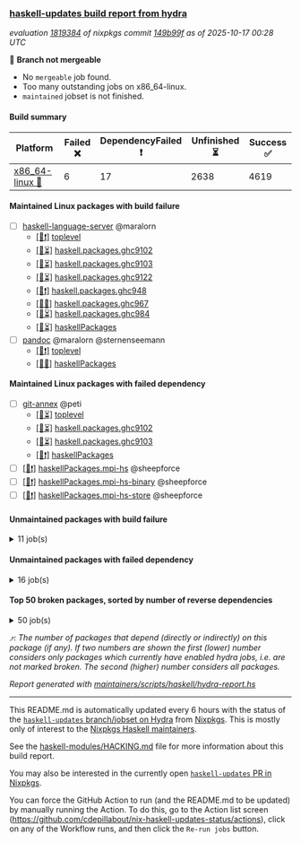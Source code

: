 ### [haskell-updates build report from hydra](https://hydra.nixos.org/jobset/nixpkgs/haskell-updates)
*evaluation [1819384](https://hydra.nixos.org/eval/1819384) of nixpkgs commit [149b99f](https://github.com/NixOS/nixpkgs/commits/149b99fab042a3c72b3f40f07c8db170f703e380) as of 2025-10-17 00:28 UTC*

🔴 **Branch not mergeable**
  * No `mergeable` job found.
  * Too many outstanding jobs on x86_64-linux.
  * `maintained` jobset is not finished.

#### Build summary

 | Platform | Failed ❌ | DependencyFailed ❗ | Unfinished ⏳ | Success ✅ | 
 | --- | --- | --- | --- | --- | 
 | [x86_64-linux 🐧](https://hydra.nixos.org/eval/1819384?filter=.x86_64-linux) | 6 | 17 | 2638 | 4619 | 
#### Maintained Linux packages with build failure
- [ ] [haskell-language-server](https://hydra.nixos.org/eval/1819384?filter=haskell-language-server) @maralorn
  - [[🐧❗]](https://hydra.nixos.org/build/310154686) [toplevel](https://hydra.nixos.org/eval/1819384?filter=haskell-language-server)
  - [[🐧⏳]](https://hydra.nixos.org/build/310154653) [haskell.packages.ghc9102](https://hydra.nixos.org/eval/1819384?filter=haskell.packages.ghc9102.haskell-language-server)
  - [[🐧⏳]](https://hydra.nixos.org/build/310154606) [haskell.packages.ghc9103](https://hydra.nixos.org/eval/1819384?filter=haskell.packages.ghc9103.haskell-language-server)
  - [[🐧⏳]](https://hydra.nixos.org/build/310154849) [haskell.packages.ghc9122](https://hydra.nixos.org/eval/1819384?filter=haskell.packages.ghc9122.haskell-language-server)
  - [[🐧❗]](https://hydra.nixos.org/build/310154958) [haskell.packages.ghc948](https://hydra.nixos.org/eval/1819384?filter=haskell.packages.ghc948.haskell-language-server)
  - [[🐧❌]](https://hydra.nixos.org/build/310155631) [haskell.packages.ghc967](https://hydra.nixos.org/eval/1819384?filter=haskell.packages.ghc967.haskell-language-server)
  - [[🐧⏳]](https://hydra.nixos.org/build/310155942) [haskell.packages.ghc984](https://hydra.nixos.org/eval/1819384?filter=haskell.packages.ghc984.haskell-language-server)
  - [[🐧⏳]](https://hydra.nixos.org/build/310157709) [haskellPackages](https://hydra.nixos.org/eval/1819384?filter=haskellPackages.haskell-language-server)
- [ ] [pandoc](https://hydra.nixos.org/eval/1819384?filter=pandoc) @maralorn @sternenseemann
  - [[🐧❗]](https://hydra.nixos.org/build/310161825) [toplevel](https://hydra.nixos.org/eval/1819384?filter=pandoc)
  - [[🐧❌]](https://hydra.nixos.org/build/310159410) [haskellPackages](https://hydra.nixos.org/eval/1819384?filter=haskellPackages.pandoc)
#### Maintained Linux packages with failed dependency
- [ ] [git-annex](https://hydra.nixos.org/eval/1819384?filter=git-annex) @peti
  - [[🐧⏳]](https://hydra.nixos.org/build/310154568) [toplevel](https://hydra.nixos.org/eval/1819384?filter=git-annex)
  - [[🐧⏳]](https://hydra.nixos.org/build/310154621) [haskell.packages.ghc9102](https://hydra.nixos.org/eval/1819384?filter=haskell.packages.ghc9102.git-annex)
  - [[🐧⏳]](https://hydra.nixos.org/build/310154567) [haskell.packages.ghc9103](https://hydra.nixos.org/eval/1819384?filter=haskell.packages.ghc9103.git-annex)
  - [[🐧❗]](https://hydra.nixos.org/build/310157329) [haskellPackages](https://hydra.nixos.org/eval/1819384?filter=haskellPackages.git-annex)
- [ ] [[🐧❗]](https://hydra.nixos.org/build/310159047) [haskellPackages.mpi-hs](https://hydra.nixos.org/eval/1819384?filter=haskellPackages.mpi-hs) @sheepforce
- [ ] [[🐧❗]](https://hydra.nixos.org/build/310159048) [haskellPackages.mpi-hs-binary](https://hydra.nixos.org/eval/1819384?filter=haskellPackages.mpi-hs-binary) @sheepforce
- [ ] [[🐧❗]](https://hydra.nixos.org/build/310159052) [haskellPackages.mpi-hs-store](https://hydra.nixos.org/eval/1819384?filter=haskellPackages.mpi-hs-store) @sheepforce
#### Unmaintained packages with build failure
<details><summary>11 job(s) </summary>

- [ ] [[🐧❌]](https://hydra.nixos.org/build/310157970) [haskellPackages.hs-opentelemetry-api](https://hydra.nixos.org/eval/1819384?filter=haskellPackages.hs-opentelemetry-api)  ⤴️ 21 | 32
- [ ] [[🐧❌]](https://hydra.nixos.org/build/310156138) [haskellPackages.cmark-gfm-lens](https://hydra.nixos.org/eval/1819384?filter=haskellPackages.cmark-gfm-lens) 
- [ ] [ghc-lib](https://hydra.nixos.org/eval/1819384?filter=ghc-lib) 
  - [[🐧⏳]](https://hydra.nixos.org/build/310154521) [haskell.packages.ghc9102](https://hydra.nixos.org/eval/1819384?filter=haskell.packages.ghc9102.ghc-lib)
  - [[🐧✅]](https://hydra.nixos.org/build/310154545) [haskell.packages.ghc9103](https://hydra.nixos.org/eval/1819384?filter=haskell.packages.ghc9103.ghc-lib)
  - [[🐧✅]](https://hydra.nixos.org/build/310154571) [haskell.packages.ghc9122](https://hydra.nixos.org/eval/1819384?filter=haskell.packages.ghc9122.ghc-lib)
  - [[🐧⏳]](https://hydra.nixos.org/build/310154586) [haskell.packages.ghc948](https://hydra.nixos.org/eval/1819384?filter=haskell.packages.ghc948.ghc-lib)
  - [[🐧❌]](https://hydra.nixos.org/build/310154614) [haskell.packages.ghc967](https://hydra.nixos.org/eval/1819384?filter=haskell.packages.ghc967.ghc-lib)
  - [[🐧⏳]](https://hydra.nixos.org/build/310154640) [haskell.packages.ghc984](https://hydra.nixos.org/eval/1819384?filter=haskell.packages.ghc984.ghc-lib)
  - [[🐧⏳]](https://hydra.nixos.org/build/310157209) [haskellPackages](https://hydra.nixos.org/eval/1819384?filter=haskellPackages.ghc-lib)
- [ ] [[🐧❌]](https://hydra.nixos.org/build/310158731) [haskellPackages.log](https://hydra.nixos.org/eval/1819384?filter=haskellPackages.log) 
</details>

#### Unmaintained packages with failed dependency
<details><summary>16 job(s) </summary>

- [ ] [[🐧❗]](https://hydra.nixos.org/build/310157986) [haskellPackages.hs-opentelemetry-propagator-datadog](https://hydra.nixos.org/eval/1819384?filter=haskellPackages.hs-opentelemetry-propagator-datadog)  ⤴️ 4 | 12
- [ ] [[🐧❗]](https://hydra.nixos.org/build/310159427) [haskellPackages.pandoc-lua-engine](https://hydra.nixos.org/eval/1819384?filter=haskellPackages.pandoc-lua-engine)  ⤴️ 0 | 1
- [ ] [[🐧❗]](https://hydra.nixos.org/build/310157053) [haskellPackages.foma](https://hydra.nixos.org/eval/1819384?filter=haskellPackages.foma) 
- [ ] [ghc-tags](https://hydra.nixos.org/eval/1819384?filter=ghc-tags) 
  - [[🐧⏳]](https://hydra.nixos.org/build/310154565) [haskell.packages.ghc9102](https://hydra.nixos.org/eval/1819384?filter=haskell.packages.ghc9102.ghc-tags)
  - [[🐧⏳]](https://hydra.nixos.org/build/310154551) [haskell.packages.ghc9103](https://hydra.nixos.org/eval/1819384?filter=haskell.packages.ghc9103.ghc-tags)
  - [[🐧⏳]](https://hydra.nixos.org/build/310154596) [haskell.packages.ghc948](https://hydra.nixos.org/eval/1819384?filter=haskell.packages.ghc948.ghc-tags)
  - [[🐧❗]](https://hydra.nixos.org/build/310154643) [haskell.packages.ghc967](https://hydra.nixos.org/eval/1819384?filter=haskell.packages.ghc967.ghc-tags)
  - [[🐧⏳]](https://hydra.nixos.org/build/310157226) [haskellPackages](https://hydra.nixos.org/eval/1819384?filter=haskellPackages.ghc-tags)
- [ ] [[🐧❗]](https://hydra.nixos.org/build/310157691) [haskellPackages.hakyll-alectryon](https://hydra.nixos.org/eval/1819384?filter=haskellPackages.hakyll-alectryon) 
- [ ] [[🐧❗]](https://hydra.nixos.org/build/310157668) [haskellPackages.hakyll-shakespeare](https://hydra.nixos.org/eval/1819384?filter=haskellPackages.hakyll-shakespeare) 
- [ ] [[🐧❗]](https://hydra.nixos.org/build/310157991) [haskellPackages.hs-opentelemetry-instrumentation-hspec](https://hydra.nixos.org/eval/1819384?filter=haskellPackages.hs-opentelemetry-instrumentation-hspec) 
- [ ] [[🐧❗]](https://hydra.nixos.org/build/310157998) [haskellPackages.hs-opentelemetry-instrumentation-http-client](https://hydra.nixos.org/eval/1819384?filter=haskellPackages.hs-opentelemetry-instrumentation-http-client) 
- [ ] [[🐧❗]](https://hydra.nixos.org/build/310158014) [haskellPackages.hs-opentelemetry-instrumentation-yesod](https://hydra.nixos.org/eval/1819384?filter=haskellPackages.hs-opentelemetry-instrumentation-yesod) 
- [ ] [[🐧❗]](https://hydra.nixos.org/build/310159421) [haskellPackages.pandoc-server](https://hydra.nixos.org/eval/1819384?filter=haskellPackages.pandoc-server) 
- [ ] [[🐧❗]](https://hydra.nixos.org/build/310160517) [haskellPackages.snaplet-i18n](https://hydra.nixos.org/eval/1819384?filter=haskellPackages.snaplet-i18n) 
</details>

#### Top 50 broken packages, sorted by number of reverse dependencies
<details><summary>50 job(s) </summary>

[haskell98](https://packdeps.haskellers.com/reverse/haskell98) ⤴️ 152  
[failure](https://packdeps.haskellers.com/reverse/failure) ⤴️ 72  
[enumerator](https://packdeps.haskellers.com/reverse/enumerator) ⤴️ 56  
[util](https://packdeps.haskellers.com/reverse/util) ⤴️ 49  
[derive](https://packdeps.haskellers.com/reverse/derive) ⤴️ 48  
[connection](https://packdeps.haskellers.com/reverse/connection) ⤴️ 47  
[fclabels](https://packdeps.haskellers.com/reverse/fclabels) ⤴️ 47  
[accelerate](https://packdeps.haskellers.com/reverse/accelerate) ⤴️ 42  
[syb-with-class](https://packdeps.haskellers.com/reverse/syb-with-class) ⤴️ 42  
[MonadCatchIO-transformers](https://packdeps.haskellers.com/reverse/MonadCatchIO-transformers) ⤴️ 41  
[TypeCompose](https://packdeps.haskellers.com/reverse/TypeCompose) ⤴️ 41  
[PrimitiveArray](https://packdeps.haskellers.com/reverse/PrimitiveArray) ⤴️ 35  
[crypto-random](https://packdeps.haskellers.com/reverse/crypto-random) ⤴️ 35  
[dual](https://packdeps.haskellers.com/reverse/dual) ⤴️ 32  
[hsp](https://packdeps.haskellers.com/reverse/hsp) ⤴️ 32  
[language-ecmascript](https://packdeps.haskellers.com/reverse/language-ecmascript) ⤴️ 31  
[hw-int](https://packdeps.haskellers.com/reverse/hw-int) ⤴️ 29  
[hw-string-parse](https://packdeps.haskellers.com/reverse/hw-string-parse) ⤴️ 29  
[iteratee](https://packdeps.haskellers.com/reverse/iteratee) ⤴️ 29  
[composite-base](https://packdeps.haskellers.com/reverse/composite-base) ⤴️ 28  
[hw-bits](https://packdeps.haskellers.com/reverse/hw-bits) ⤴️ 28  
[regexpr](https://packdeps.haskellers.com/reverse/regexpr) ⤴️ 27  
[text-format](https://packdeps.haskellers.com/reverse/text-format) ⤴️ 27  
[crypto-numbers](https://packdeps.haskellers.com/reverse/crypto-numbers) ⤴️ 25  
[either-unwrap](https://packdeps.haskellers.com/reverse/either-unwrap) ⤴️ 25  
[universum](https://packdeps.haskellers.com/reverse/universum) ⤴️ 25  
[bits-extra](https://packdeps.haskellers.com/reverse/bits-extra) ⤴️ 23  
[Crypto](https://packdeps.haskellers.com/reverse/Crypto) ⤴️ 22  
[crypto-pubkey](https://packdeps.haskellers.com/reverse/crypto-pubkey) ⤴️ 22  
[haskelldb](https://packdeps.haskellers.com/reverse/haskelldb) ⤴️ 22  
[wxdirect](https://packdeps.haskellers.com/reverse/wxdirect) ⤴️ 22  
[BiobaseTypes](https://packdeps.haskellers.com/reverse/BiobaseTypes) ⤴️ 21  
[alg](https://packdeps.haskellers.com/reverse/alg) ⤴️ 21  
[hw-rankselect-base](https://packdeps.haskellers.com/reverse/hw-rankselect-base) ⤴️ 21  
[libxml-sax](https://packdeps.haskellers.com/reverse/libxml-sax) ⤴️ 21  
[wxc](https://packdeps.haskellers.com/reverse/wxc) ⤴️ 21  
[biocore](https://packdeps.haskellers.com/reverse/biocore) ⤴️ 20  
[hw-excess](https://packdeps.haskellers.com/reverse/hw-excess) ⤴️ 20  
[wxcore](https://packdeps.haskellers.com/reverse/wxcore) ⤴️ 20  
[attoparsec-enumerator](https://packdeps.haskellers.com/reverse/attoparsec-enumerator) ⤴️ 19  
[cprng-aes](https://packdeps.haskellers.com/reverse/cprng-aes) ⤴️ 19  
[fay](https://packdeps.haskellers.com/reverse/fay) ⤴️ 19  
[hsx2hs](https://packdeps.haskellers.com/reverse/hsx2hs) ⤴️ 19  
[hw-balancedparens](https://packdeps.haskellers.com/reverse/hw-balancedparens) ⤴️ 19  
[ixset](https://packdeps.haskellers.com/reverse/ixset) ⤴️ 19  
[mmsyn2](https://packdeps.haskellers.com/reverse/mmsyn2) ⤴️ 19  
[wx](https://packdeps.haskellers.com/reverse/wx) ⤴️ 19  
[BiobaseENA](https://packdeps.haskellers.com/reverse/BiobaseENA) ⤴️ 18  
[asn1-data](https://packdeps.haskellers.com/reverse/asn1-data) ⤴️ 18  
[bytestring-show](https://packdeps.haskellers.com/reverse/bytestring-show) ⤴️ 18  
</details>


*⤴️: The number of packages that depend (directly or indirectly) on this package (if any). If two numbers are shown the first (lower) number considers only packages which currently have enabled hydra jobs, i.e. are not marked broken. The second (higher) number considers all packages.*

*Report generated with [maintainers/scripts/haskell/hydra-report.hs](https://github.com/NixOS/nixpkgs/blob/haskell-updates/maintainers/scripts/haskell/hydra-report.hs)*


----------------------------------------------------------------------

This README.md is automatically updated every 6 hours with the status of the
[`haskell-updates` branch/jobset on Hydra](https://hydra.nixos.org/jobset/nixpkgs/haskell-updates)
from [Nixpkgs](https://github.com/NixOS/nixpkgs).  This is mostly only of
interest to the [Nixpkgs Haskell maintainers](https://github.com/orgs/NixOS/teams/haskell).

See the
[haskell-modules/HACKING.md](https://github.com/NixOS/nixpkgs/blob/haskell-updates/pkgs/development/haskell-modules/HACKING.md)
file for more information about this build report.

You may also be interested in the currently open
[`haskell-updates` PR in Nixpkgs](https://github.com/nixos/nixpkgs/pulls?q=is%3Apr+is%3Aopen+head%3Ahaskell-updates).

You can force the GitHub Action to run (and the README.md to be updated) by
manually running the Action.  To do this, go to the Action list screen
(https://github.com/cdepillabout/nix-haskell-updates-status/actions),
click on any of the Workflow runs, and then click the `Re-run jobs` button.
